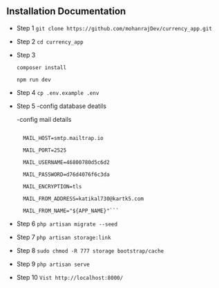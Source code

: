 ## Installation Documentation

- Step 1
   ```git clone https://github.com/mohanrajDev/currency_app.git```

- Step 2
  ```cd currency_app```

- Step 3

  ```composer install```

  ```npm run dev```

- Step 4
  ```cp .env.example .env``` 

- Step 5
  -config database deatils

  -config mail details

  ```MAIL_MAILER=smtp

    MAIL_HOST=smtp.mailtrap.io

    MAIL_PORT=2525

    MAIL_USERNAME=46800780d5c6d2

    MAIL_PASSWORD=d76d4076f6c3da

    MAIL_ENCRYPTION=tls

    MAIL_FROM_ADDRESS=katikal730@kartk5.com
    
    MAIL_FROM_NAME="${APP_NAME}"```

- Step 6
   ```php artisan migrate --seed```

- Step 7
    ```php artisan storage:link```

- Step 8
    ```sudo chmod -R 777 storage bootstrap/cache```

- Step 9
    ```php artisan serve```

- Step 10
  ```Vist http://localhost:8000/```
  

